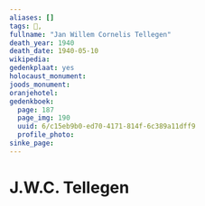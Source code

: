 ```yaml
---
aliases: []
tags: 👤, 
fullname: "Jan Willem Cornelis Tellegen"
death_year: 1940
death_date: 1940-05-10
wikipedia:
gedenkplaat: yes
holocaust_monument:
joods_monument:
oranjehotel:
gedenkboek:
  page: 187
  page_img: 190
  uuid: 6/c15eb9b0-ed70-4171-814f-6c389a11dff9
  profile_photo: 
sinke_page:
---
```


# J.W.C. Tellegen